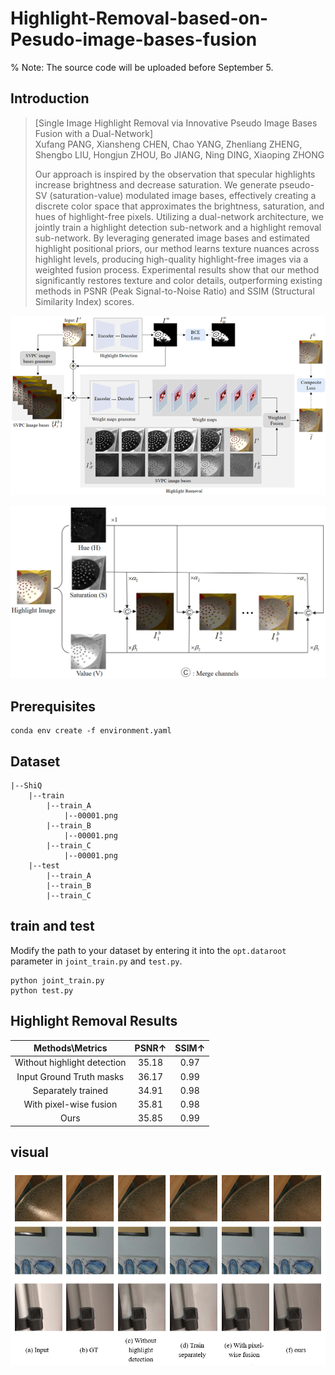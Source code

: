 # Highlight-Removal-based-on-Pesudo-image-bases-fusion
% Note: The source code will be uploaded before September 5.

## Introduction
> [Single Image Highlight Removal via Innovative Pseudo Image Bases Fusion with a Dual-Network]\
 Xufang PANG, Xiansheng CHEN, Chao YANG, Zhenliang ZHENG, Shengbo LIU, Hongjun ZHOU, Bo JIANG, Ning DING, Xiaoping ZHONG
>
> Our approach is inspired by the observation that specular highlights increase brightness and decrease saturation. We generate pseudo-SV (saturation-value) modulated image bases, effectively creating a discrete color space that approximates the brightness, saturation, and hues of highlight-free pixels. Utilizing a dual-network architecture, we jointly train a highlight detection sub-network and a highlight removal sub-network. By leveraging generated image bases and estimated highlight positional priors, our method learns texture nuances across highlight levels, producing high-quality highlight-free images via a weighted fusion process.
> Experimental results show that our method significantly restores texture and color details, outperforming existing methods in PSNR (Peak Signal-to-Noise Ratio) and SSIM (Structural Similarity Index) scores.

<p align="left">
  <img width=720" src="fig\framework.png">
</p>

<p align="left">
  <img width=720" src="fig\image_bases.png">
</p>


## Prerequisites
```
conda env create -f environment.yaml
```
## Dataset
```
|--ShiQ
    |--train
        |--train_A
            |--00001.png
        |--train_B
            |--00001.png
        |--train_C
            |--00001.png
    |--test
        |--train_A
        |--train_B
        |--train_C
```

## train and test
Modify the path to your dataset by entering it into the `opt.dataroot` parameter in `joint_train.py` and `test.py`.
```
python joint_train.py
python test.py
```

## Highlight Removal Results
| Methods\Metrics  | PSNR↑ | SSIM↑ | 
| :----: | :-----: | :------: |
|Without highlight detection|35.18|	0.97|
|Input Ground Truth masks|	36.17|	0.99|
|Separately trained|        34.91|	0.98|
|With pixel-wise fusion|	35.81|	0.98|
|Ours|                      35.85|	0.99|

## visual 

<p align="left">
  <img width=720" src="fig\visual.png">
</p>
